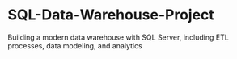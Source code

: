 # SQL-Data-Warehouse-Project
Building a modern data warehouse with SQL Server, including ETL processes, data modeling, and analytics
